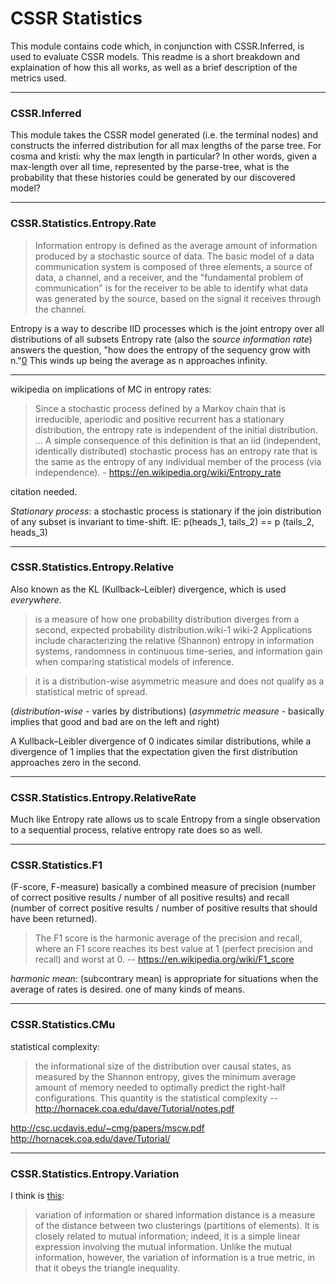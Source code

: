 # CSSR Statistics

This module contains code which, in conjunction with CSSR.Inferred, is used to evaluate CSSR models. This readme is a short breakdown and explaination of how this all works, as well as a brief description of the metrics used.

---

### CSSR.Inferred

This module takes the CSSR model generated (i.e. the terminal nodes) and constructs the inferred distribution for all max lengths of the parse tree. For cosma and kristi: why the max length in particular? In other words, given a max-length over all time, represented by the parse-tree, what is the probability that these histories could be generated by our discovered model?

---

### CSSR.Statistics.Entropy.Rate

> Information entropy is defined as the average amount of information produced by a stochastic source of data.
> The basic model of a data communication system is composed of three elements, a source of data, a channel, and a receiver, and the "fundamental problem of communication" is for the receiver to be able to identify what data was generated by the source, based on the signal it receives through the channel.

Entropy is a way to describe IID processes which is the joint entropy over all distributions of all subsets
Entropy rate (also the _source information rate_) answers the question, "how does the entropy of the sequency grow with n."[0] This winds up being the average as n approaches infinity.

[0]:http://poincare.matf.bg.ac.rs/nastavno/viktor/Entropy_Rates_of_a_Stochastic_Process.pdf

---

wikipedia on implications of MC in entropy rates:

> Since a stochastic process defined by a Markov chain that is irreducible, aperiodic and positive recurrent has a stationary distribution, the entropy rate is independent of the initial distribution.
> ...
> A simple consequence of this definition is that an iid (independent, identically distributed) stochastic process has an entropy rate that is the same as the entropy of any individual member of the process (via independence). - https://en.wikipedia.org/wiki/Entropy_rate

citation needed.

*Stationary process*: a stochastic process is stationary if the join distribution of any subset is invariant to time-shift. IE: p(heads_1, tails_2) == p (tails_2, heads_3)

---

### CSSR.Statistics.Entropy.Relative

Also known as the KL (Kullback–Leibler) divergence, which is used _everywhere_.

> is a measure of how one probability distribution diverges from a second, expected probability distribution.wiki-1 wiki-2 Applications include characterizing the relative (Shannon) entropy in information systems, randomness in continuous time-series, and information gain when comparing statistical models of inference.

> it is a distribution-wise asymmetric measure and does not qualify as a statistical metric of spread.

(*distribution-wise* - varies by distributions)
(*asymmetric measure* - basically implies that good and bad are on the left and right)

A Kullback–Leibler divergence of 0 indicates similar distributions, while a divergence of 1 implies that the expectation given the first distribution approaches zero in the second.

[wiki-erel]: https://en.wikipedia.org/wiki/Kullback%E2%80%93Leibler_divergence
[1]: see_wikipedia
[2]: see_wikipedia

---

### CSSR.Statistics.Entropy.RelativeRate

Much like Entropy rate allows us to scale Entropy from a single observation to a sequential process, relative entropy rate does so as well.

[if,p33]: https://ee.stanford.edu/~gray/it.pdf

---

### CSSR.Statistics.F1

(F-score, F-measure) basically a combined measure of precision (number of correct positive results / number of all positive results) and recall (number of correct positive results / number of positive results that should have been returned).

> The F1 score is the harmonic average of the precision and recall, where an F1 score reaches its best value at 1 (perfect precision and recall) and worst at 0. -- https://en.wikipedia.org/wiki/F1_score

*harmonic mean*: (subcontrary mean) is appropriate for situations when the average of rates is desired. one of many kinds of means.

---

### CSSR.Statistics.CMu

statistical complexity:

> the informational size of the distribution over causal states, as measured by the Shannon entropy, gives the minimum average amount of memory needed to optimally predict the right-half configurations.  This quantity is the statistical complexity -- http://hornacek.coa.edu/dave/Tutorial/notes.pdf

http://csc.ucdavis.edu/~cmg/papers/mscw.pdf
http://hornacek.coa.edu/dave/Tutorial/

---

### CSSR.Statistics.Entropy.Variation

I think is [this][wiki-var]:

> variation of information or shared information distance is a measure of the distance between two clusterings (partitions of elements). It is closely related to mutual information; indeed, it is a simple linear expression involving the mutual information. Unlike the mutual information, however, the variation of information is a true metric, in that it obeys the triangle inequality.

[wiki-var]:https://en.wikipedia.org/wiki/Variation_of_information

